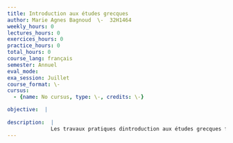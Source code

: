 ```yaml
---
title: Introduction aux études grecques
author: Marie Agnes Bagnoud  \-  32H1464
weekly_hours: 0
lectures_hours: 0
exercices_hours: 0
practice_hours: 0
total_hours: 0
course_lang: français
semester: Annuel
eval_mode: 
exa_session: Juillet
course_format: \-
cursus:
  - {name: No cursus, type: \-, credits: \-}

objective:  |
            
description:  |
              Les travaux pratiques dintroduction aux études grecques fournissent à létudiant-e les outils nécessaires à létude du grec ancien (instruments de travail et outils digitaux, méthodes de présentation, principes élémentaires de métrique et daccentuation).
---
```

